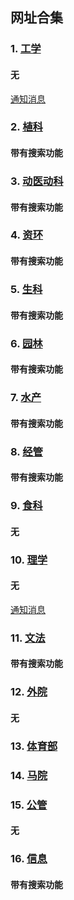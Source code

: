 ## 网址合集

### 1. [工学](http://cet.hzau.edu.cn/)
#### 无
[通知消息](http://cet.hzau.edu.cn/xydt/tzgg.htm)

### 2. [植科](http://cpst.hzau.edu.cn/)
#### 带有搜索功能

### 3. [动医动科](http://my.hzau.edu.cn/)
#### 带有搜索功能

### 4. [资环](http://zyhj.hzau.edu.cn/)
#### 带有搜索功能

### 5. [生科](http://lst.hzau.edu.cn/)
#### 带有搜索功能

### 6. [园林](http://chfs.hzau.edu.cn/)
#### 带有搜索功能

### 7. [水产](http://cf.hzau.edu.cn/)
#### 带有搜索功能

### 8. [经管](http://emc.hzau.edu.cn/)
#### 带有搜索功能

### 9. [食科](http://shipin.hzau.edu.cn/)
#### 无

### 10. [理学](http://lxy.hzau.edu.cn/)
#### 无
[通知消息](http://lxy.hzau.edu.cn/tzgg.htm)

### 11. [文法](http://wf.hzau.edu.cn/)
#### 带有搜索功能

### 12. [外院](http://fld.hzau.edu.cn/)
#### 无

### 13. [体育部](http://sport.hzau.edu.cn/)

### 14. [马院](http://mks.hzau.edu.cn/)

### 15. [公管](http://ggxy.hzau.edu.cn/)
#### 无

### 16. [信息](http://coi.hzau.edu.cn/)
#### 带有搜索功能